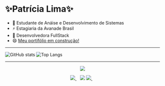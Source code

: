 # <strong>✨Patrícia Lima✨</strong>  

- 🥰 Estudante de Anáise e Desenvolvimento de Sistemas
- ⚡  Estagiaria da Avanade Brasil
- 👾  Desenvolvedora FullStack 
- 😄  [Meu portifólio em construção!](https://pathydev-flexbox.vercel.app/) 


___


![GitHub stats](https://github-readme-stats.vercel.app/api?username=paathyli&show_icons=true&theme=radical)
![Top Langs](https://github-readme-stats.vercel.app/api/top-langs/?username=paathyli&layout=compact&theme=radical)


___
<div>
  <p align="center">
  <a href="https://skillicons.dev">
    <img src="https://skillicons.dev/icons?i=java,cs,js,react,ts,html,css" />
  </a>
</p>
</div>

 <p align='center'>  
  <a href="https://www.linkedin.com/in/patricia-lima-9700ab211/?originalSubdomain=br">
    <img src="https://img.shields.io/badge/linkedin-%230077B5.svg?&style=for-the-badge&logo=linkedin&logoColor=white" />
  </a>&nbsp;&nbsp;
    <a href = "patriciavdev@gmail.com"><img src="https://img.shields.io/badge/-Gmail-%23333?style=for-the-badge&logo=gmail&logoColor=white" target="_blank"></a>
  <a href="https://www.instagram.com/paathyli/">
    <img src="https://img.shields.io/badge/instagram-%23E4405F.svg?&style=for-the-badge&logo=instagram&logoColor=white" />        
  </a>&nbsp;&nbsp;
</p>

 
